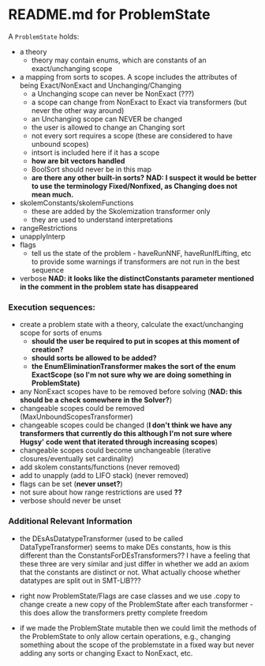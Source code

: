 # README.md for ProblemState

A `ProblemState` holds:
- a theory
	+ theory may contain enums, which are constants of an exact/unchanging scope
- a mapping from sorts to scopes. A scope includes the attributes of being Exact/NonExact and Unchanging/Changing
	+ a Unchanging scope can never be NonExact (???)
	+ a scope can change from NonExact to Exact via transformers (but never the other way around)
	+ an Unchanging scope can NEVER be changed
	+ the user is allowed to change an Changing sort
	+ not every sort requires a scope (these are considered to have unbound scopes)
	+ intsort is included here if it has a scope
	+ **how are bit vectors handled**
	+ BoolSort should never be in this map
	+ **are there any other built-in sorts?**
	**NAD: I suspect it would be better to use the terminology Fixed/Nonfixed, as Changing does not mean much.**
- skolemConstants/skolemFunctions 
	+ these are added by the Skolemization transformer only
	+ they are used to understand interpretations
- rangeRestrictions
- unapplyInterp
- flags
	+ tell us the state of the problem - haveRunNNF, haveRunIfLifting, etc to provide some warnings if transformers are not run in the best sequence
- verbose
**NAD: it looks like the distinctConstants parameter mentioned in the comment in the problem state has disappeared**

### Execution sequences:
- create a problem state with a theory, calculate the exact/unchanging scope for sorts of enums
	- **should the user be required to put in scopes at this moment of creation?**
	- **should sorts be allowed to be added?**
	- **the EnumEliminationTransformer makes the sort of the enum ExactScope (so I'm not sure why we are doing something in ProblemState)**
- any NonExact scopes have to be removed before solving (**NAD: this should be a check somewhere in the Solver?**)
- changeable scopes could be removed (MaxUnboundScopesTransformer)
- changeable scopes could be changed (**I don't think we have any transformers that currently do this although I'm not sure where Hugsy' code went that iterated through increasing scopes**)
- changeable scopes could become unchangeable (iterative closures/eventually set cardinality)
- add skolem constants/functions (never removed)
- add to unapply (add to LIFO stack) (never removed)
- flags can be set (**never unset?**)
- not sure about how range restrictions are used **??**
- verbose should never be unset

### Additional Relevant Information

- the DEsAsDatatypeTransformer (used to be called DataTypeTransformer) seems to make DEs constants, how is this different than the ConstantsForDEsTransformers??  I have a feeling that these three are very similar and just differ in whether we add an axiom that the constants are distinct or not.  What actually choose whether datatypes are split out in SMT-LIB???

- right now ProblemState/Flags are case classes and we use .copy to change create a new copy of the ProblemState after each transformer  - this does allow the transformers pretty complete freedom
- if we made the ProblemState mutable then we could limit the methods of the ProblemState to only allow certain operations, e.g., changing something about the scope of the problemstate in a fixed way but never adding any sorts or changing Exact to NonExact, etc.

